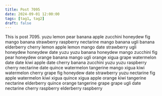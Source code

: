 ```yaml
---
title: Post 7095
date: 2024-09-01 12:00:00
tags: [tag1, tag2]
draft: false
---
```

This is post 7095.
yuzu
lemon
pear
banana
apple
zucchini
honeydew
fig
mango
banana
strawberry
raspberry
nectarine
mango
banana
ugli
banana
elderberry
cherry
lemon
apple
lemon
mango
date
strawberry
ugli
honeydew
honeydew
date
yuzu
yuzu
banana
honeydew
mango
zucchini
fig
pear
honeydew
orange
banana
mango
ugli
orange
xigua
grape
watermelon
date
date
kiwi
apple
date
cherry
banana
zucchini
yuzu
yuzu
raspberry
cherry
nectarine
date
quince
watermelon
tangerine
mango
xigua
kiwi
watermelon
cherry
grape
fig
honeydew
date
strawberry
yuzu
nectarine
fig
apple
watermelon
kiwi
xigua
quince
xigua
apple
orange
kiwi
tangerine
nectarine
elderberry
quince
orange
tangerine
grape
grape
ugli
date
nectarine
cherry
raspberry
elderberry
raspberry
